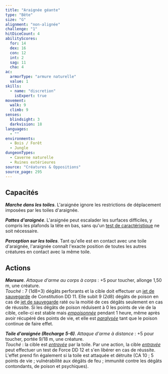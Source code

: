 ```yaml
---
title: "Araignée géante"
type: "Bête"
size: "G"
alignment: "non-alignée"
challenge: "1"
hitDiceCount: 4
abilityScores:
  for: 14
  dex: 16
  con: 12
  int: 2
  sag: 11
  cha: 4
ac: 
  armorType: "armure naturelle"
  value: 1
skills: 
  - name: "discretion"
    isExpert: true
movement: 
  walk: 9
  climb: 9
senses: 
  blindsight: 3
  darkvision: 18
languages: 
  - ""
environments:
  - Bois / Forêt
  - Jungle
dungeonTypes:
  - Caverne naturelle
  - Ruines extérieures
source: "Créatures & Oppositions"
source_page: 295
---
```

## Capacités
_**Marche dans les toiles**_. L'araignée ignore les restrictions de déplacement imposées par les toiles d'araignée.

_**Pattes d'araignée**_. L'araignée peut escalader les surfaces difficiles, y compris les plafonds la tête en bas, sans qu'un [test de caractéristique](/utiliser-les-caracteristiques/#tests-de-caracteristique) ne soit nécessaire.

_**Perception sur les toiles**_. Tant qu'elle est en contact avec une toile d'araignée, l'araignée connaît l'exacte position de toutes les autres créatures en contact avec la même toile.

## Actions
_**Morsure**_. _Attaque d'arme au corps à corps_ : +5 pour toucher, allonge 1,50 m, une créature.  
_Touché_ : 7 (1d8+3) dégâts perforants et la cible doit effectuer un [jet de sauvegarde](/utiliser-les-caracteristiques/#jets-de-sauvegarde) de Constitution DD 11. Elle subit 9 (2d8) dégâts de poison en cas de [jet de sauvegarde](/utiliser-les-caracteristiques/#jets-de-sauvegarde) raté ou la moitié de ces dégâts seulement en cas de réussite. Si les dégâts de poison réduisent à 0 les points de vie de la cible, celle-ci est stable mais [_empoisonnée_](/gerer-la-sante-du-personnage/#empoisonne) pendant 1 heure, même après avoir récupéré des points de vie, et elle est [_paralysée_](/gerer-la-sante-du-personnage/#paralyse) tant que le poison continue de faire effet.

_**Toile d'araignée (Recharge 5-6)**_. _Attaque d'arme à distance_ : +5 pour toucher, portée 9/18 m, une créature.  
_Touché_ : la cible est [_entravée_](/gerer-la-sante-du-personnage/#entrave) par la toile. Par une action, la cible [_entravée_](/gerer-la-sante-du-personnage/#entrave) peut effectuer un test de Force DD 12 et s'en libérer en cas de réussite. L'effet prend fin également si la toile est attaquée et détruite (CA 10 ; 5 points de vie ; vulnérabilité aux dégâts de feu ; immunité contre les dégâts contondants, de poison et psychiques).
